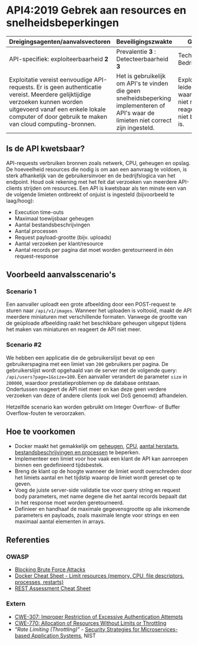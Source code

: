 API4:2019 Gebrek aan resources en snelheidsbeperkingen
===========================================

| Dreigingsagenten/aanvalsvectoren | Beveiligingszwakte | Gevolgen |
| - | - | - |
| API-specifiek: exploiteerbaarheid **2** | Prevalentie **3** : Detecteerbaarheid **3** | Technisch **2** : Bedrijfsspecifiek |
| Exploitatie vereist eenvoudige API-requests. Er is geen authenticatie vereist. Meerdere gelijktijdige verzoeken kunnen worden uitgevoerd vanaf een enkele lokale computer of door gebruik te maken van cloud computing-bronnen. | Het is gebruikelijk om API's te vinden die geen snelheidsbeperking implementeren of API's waar de limieten niet correct zijn ingesteld. | Exploitatie kan leiden tot DoS, waardoor de API niet meer reageert of zelfs niet beschikbaar is. |

## Is de API kwetsbaar?

API-requests verbruiken bronnen zoals netwerk, CPU, geheugen en opslag. De
hoeveelheid resources die nodig is om aan een aanvraag te voldoen, is sterk
afhankelijk van de gebruikersinvoer en de bedrijfslogica van het endpoint. Houd
ook rekening met het feit dat verzoeken van meerdere API-clients strijden om
resources. Een API is kwetsbaar als ten minste een van de volgende limieten
ontbreekt of onjuist is ingesteld (bijvoorbeeld te laag/hoog):

* Execution time-outs
* Maximaal toewijsbaar geheugen
* Aantal bestandsbeschrijvingen
* Aantal processen
* Request payload-grootte (bijv. uploads)
* Aantal verzoeken per klant/resource
* Aantal records per pagina dat moet worden geretourneerd in één request-response

## Voorbeeld aanvalsscenario's

### Scenario 1

Een aanvaller uploadt een grote afbeelding door een POST-request te sturen naar
`/api/v1/images`. Wanneer het uploaden is voltooid, maakt de API meerdere
miniaturen met verschillende formaten. Vanwege de grootte van de geüploade
afbeelding raakt het beschikbare geheugen uitgeput tijdens het maken van
miniaturen en reageert de API niet meer.

### Scenario #2

We hebben een applicatie die de gebruikerslijst bevat op een gebruikerspagina
met een limiet van `200` gebruikers per pagina. De gebruikerslijst wordt opgehaald
van de server met de volgende query: `/api/users?page=1&size=100`. Een aanvaller
verandert de parameter `size` in `200000`, waardoor prestatieproblemen op de
database ontstaan. Ondertussen reageert de API niet meer en kan deze geen verdere
verzoeken van deze of andere clients (ook wel DoS genoemd) afhandelen.

Hetzelfde scenario kan worden gebruikt om Integer Overflow- of Buffer Overflow-fouten
te veroorzaken.

## Hoe te voorkomen

* Docker maakt het gemakkelijk om [geheugen][1], [CPU][2], [aantal herstarts][3],
  [bestandsbeschrijvingen en processen][4] te beperken.
* Implementeer een limiet voor hoe vaak een klant de API kan aanroepen binnen een
  gedefinieerd tijdsbestek.
* Breng de klant op de hoogte wanneer de limiet wordt overschreden door het
  limiets aantal en het tijdstip waarop de limiet wordt gereset op te geven.
* Voeg de juiste server-side validatie toe voor query string en request body
  parameters, met name degene die het aantal records bepaalt dat in het response
  moet worden geretourneerd.
* Definieer en handhaaf de maximale gegevensgrootte op alle inkomende parameters
  en payloads, zoals maximale lengte voor strings en een maximaal aantal
  elementen in arrays.

## Referenties

### OWASP

* [Blocking Brute Force Attacks][5]
* [Docker Cheat Sheet - Limit resources (memory, CPU, file descriptors,
  processes, restarts)][6]
* [REST Assessment Cheat Sheet][7]

### Extern

* [CWE-307: Improper Restriction of Excessive Authentication Attempts][8]
* [CWE-770: Allocation of Resources Without Limits or Throttling][9]
* “_Rate Limiting (Throttling)_” - [Security Strategies for Microservices-based
  Application Systems][10], NIST

[1]: https://docs.docker.com/config/containers/resource_constraints/#memory
[2]: https://docs.docker.com/config/containers/resource_constraints/#cpu
[3]: https://docs.docker.com/engine/reference/commandline/run/#restart-policies---restart
[4]: https://docs.docker.com/engine/reference/commandline/run/#set-ulimits-in-container---ulimit
[5]: https://www.owasp.org/index.php/Blocking_Brute_Force_Attacks
[6]: https://github.com/OWASP/CheatSheetSeries/blob/3a8134d792528a775142471b1cb14433b4fda3fb/cheatsheets/Docker_Security_Cheat_Sheet.md#rule-7---limit-resources-memory-cpu-file-descriptors-processes-restarts
[7]: https://github.com/OWASP/CheatSheetSeries/blob/3a8134d792528a775142471b1cb14433b4fda3fb/cheatsheets/REST_Assessment_Cheat_Sheet.md
[8]: https://cwe.mitre.org/data/definitions/307.html
[9]: https://cwe.mitre.org/data/definitions/770.html
[10]: https://nvlpubs.nist.gov/nistpubs/SpecialPublications/NIST.SP.800-204-draft.pdf
